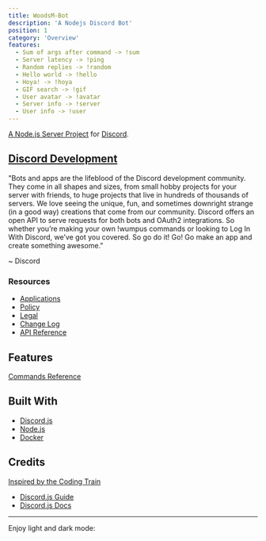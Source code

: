 ```yaml
---
title: WoodsM-Bot
description: 'A Nodejs Discord Bot'
position: 1
category: 'Overview'
features:
  - Sum of args after command -> !sum
  - Server latency -> !ping
  - Random replies -> !random
  - Hello world -> !hello
  - Hoya! -> !hoya
  - GIF search -> !gif
  - User avatar -> !avatar
  - Server info -> !server
  - User info -> !user
---
```


<!-- markdownlint-disable MD033 -->
<!-- markdownlint-disable MD030 -->

[A Node.js Server Project](https://nodejs.org/en/about) for [Discord](https://discord.com).

## [Discord Development](https://discord.com/developers/docs/intro)

"Bots and apps are the lifeblood of the Discord development community. They come in all shapes and sizes, from small hobby projects for your server with friends, to huge projects that live in hundreds of thousands of servers. We love seeing the unique, fun, and sometimes downright strange (in a good way) creations that come from our community.
Discord offers an open API to serve requests for both bots and OAuth2 integrations. So whether you’re making your own !wumpus commands or looking to Log In With Discord, we’ve got you covered.
So go do it! Go! Go make an app and create something awesome."

~ Discord

### Resources

- [Applications](https://discord.com/developers/applications)
- [Policy](https://discord.com/developers/docs/policy#discord-developer-policy)
- [Legal](https://discord.com/developers/docs/legal#discord-developer-terms-of-service)
- [Change Log](https://discord.com/developers/docs/change-log#change-log)
- [API Reference](https://discord.com/developers/docs/reference#api-reference)

## Features

[Commands Reference](/commands)

<list :items="features"></list>

## Built With

- [Discord.js](https://discord.js.org/#/)
- [Node.js](https://nodejs.org/en/)
- [Docker](https://hub.docker.com/)

## Credits

[Inspired by the Coding Train](https://youtube.com/playlist?list=PLRqwX-V7Uu6avBYxeBSwF48YhAnSn_sA4)

- [Discord.js Guide](https://discordjs.guide/)
- [Discord.js Docs](https://discord.js.org/#/docs/main/stable/general/welcome)

<hr />

<p class="flex items-center">Enjoy light and dark mode:&nbsp;
  <app-color-switcher class="inline-flex ml-2">
  </app-color-switcher>
</p>
